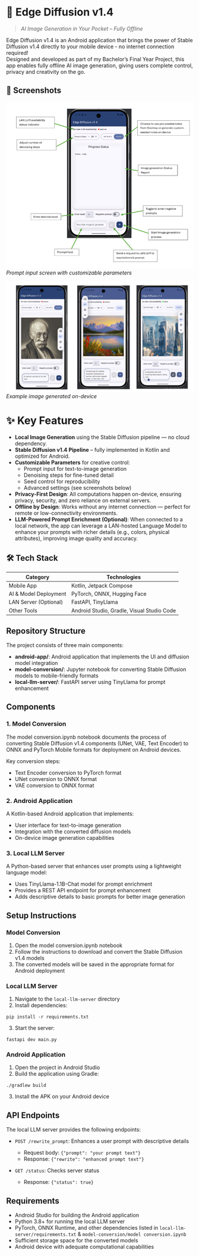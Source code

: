 # 📱  Edge Diffusion v1.4

> *AI Image Generation in Your Pocket – Fully Offline*

Edge Diffusion v1.4 is an Android application that brings the power of Stable Diffusion v1.4 directly to your mobile device - no internet connection required! \
Designed and developed as part of my Bachelor’s Final Year Project, this app enables fully offline AI image generation, giving users complete control, privacy and creativity on the go.


## 📸 Screenshots
![App UI](images/1_App_UI.PNG "App UI") \
*Prompt input screen with customizable parameters*  

![Generated Image](images/demo_pic.PNG "Generated Image") \
 *Example image generated on-device*  

# ✨ Key Features

- **Local Image Generation** using the Stable Diffusion pipeline — no cloud dependency.
- **Stable Diffusion v1.4 Pipeline** – fully implemented in Kotlin and optimized for Android.
- **Customizable Parameters** for creative control:
    - Prompt input for text-to-image generation
    - Denoising steps for fine-tuned detail
    - Seed control for reproducibility
    - Advanced settings (see screenshots below)
- **Privacy-First Design**: All computations happen on-device, ensuring privacy, security, and zero reliance on external servers.
- **Offline by Design**: Works without any internet connection — perfect for remote or low-connectivity environments.
- **LLM-Powered Prompt Enrichment (Optional)**: When connected to a local network, the app can leverage a LAN-hosted Language Model to enhance your prompts with richer details (e.g., colors, physical attributes), improving image quality and accuracy.

## 🛠 Tech Stack

| Category              | Technologies                               |
| --------------------- | ------------------------------------------ |
| Mobile App            | Kotlin, Jetpack Compose                    |
| AI & Model Deployment | PyTorch, ONNX, Hugging Face                |
| LAN Server (Optional) | FastAPI, TinyLlama                         |
| Other Tools           | Android Studio, Gradle, Visual Studio Code |


## Repository Structure

The project consists of three main components:

- **android-app/**: Android application that implements the UI and diffusion model integration
- **model-conversion/**: Jupyter notebook for converting Stable Diffusion models to mobile-friendly formats
- **local-llm-server/**: FastAPI server using TinyLlama for prompt enhancement

## Components

### 1. Model Conversion

The model conversion.ipynb notebook documents the process of converting Stable Diffusion v1.4 components (UNet, VAE, Text Encoder) to ONNX and PyTorch Mobile formats for deployment on Android devices.

Key conversion steps:

- Text Encoder conversion to PyTorch format
- UNet conversion to ONNX format
- VAE conversion to ONNX format

### 2. Android Application

A Kotlin-based Android application that implements:

- User interface for text-to-image generation
- Integration with the converted diffusion models
- On-device image generation capabilities

### 3. Local LLM Server

A Python-based server that enhances user prompts using a lightweight language model:

- Uses TinyLlama-1.1B-Chat model for prompt enrichment
- Provides a REST API endpoint for prompt enhancement
- Adds descriptive details to basic prompts for better image generation

## Setup Instructions

### Model Conversion

1. Open the model conversion.ipynb notebook
2. Follow the instructions to download and convert the Stable Diffusion v1.4 models
3. The converted models will be saved in the appropriate format for Android deployment

### Local LLM Server

1. Navigate to the `local-llm-server` directory
2. Install dependencies:

```
pip install -r requirements.txt
```

3. Start the server:

```
fastapi dev main.py
```

### Android Application

1. Open the project in Android Studio
2. Build the application using Gradle:

```
./gradlew build
```

3. Install the APK on your Android device

## API Endpoints

The local LLM server provides the following endpoints:

- `POST /rewrite_prompt`: Enhances a user prompt with descriptive details

  - Request body: `{"prompt": "your prompt text"}`
  - Response: `{"rewrite": "enhanced prompt text"}`

- `GET /status`: Checks server status
  - Response: `{"status": true}`

## Requirements

- Android Studio for building the Android application
- Python 3.8+ for running the local LLM server
- PyTorch, ONNX Runtime, and other dependencies listed in `local-llm-server/requirements.txt` & `model-conversion/model conversion.ipynb`
- Sufficient storage space for the converted models
- Android device with adequate computational capabilities
